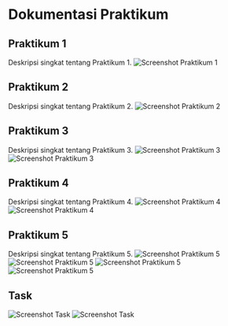 # Dokumentasi Praktikum

## Praktikum 1
Deskripsi singkat tentang Praktikum 1.
![Screenshot Praktikum 1](images/P1J5.png)

## Praktikum 2
Deskripsi singkat tentang Praktikum 2.
![Screenshot Praktikum 2](images/P2J5.png)

## Praktikum 3
Deskripsi singkat tentang Praktikum 3.
![Screenshot Praktikum 3](images/P3J5_1.png)
![Screenshot Praktikum 3](images/P3J5_2.png)

## Praktikum 4
Deskripsi singkat tentang Praktikum 4.
![Screenshot Praktikum 4](images/P4J5_1.png)
![Screenshot Praktikum 4](images/P4J5_2.png)

## Praktikum 5
Deskripsi singkat tentang Praktikum 5.
![Screenshot Praktikum 5](images/P5J5_1.png)
![Screenshot Praktikum 5](images/P5J5_2.png)
![Screenshot Praktikum 5](images/P5J5_3.png)
![Screenshot Praktikum 5](images/P5J5_4.png)

## Task
![Screenshot Task](images/TJ5_1.png)
![Screenshot Task](images/TJ5_2.png)